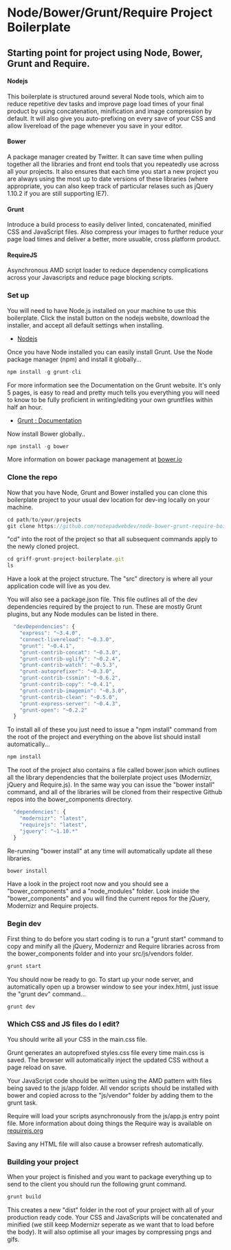# Node/Bower/Grunt/Require Project Boilerplate

## Starting point for project using Node, Bower, Grunt and Require.

#### Nodejs

This boilerplate is structured around several Node tools, which aim to reduce repetitive dev tasks and improve page load times of your final product by using concatenation, minification and image compression by default. It will also give you auto-prefixing on every save of your CSS and allow livereload of the page whenever you save in your editor.

#### Bower
A package manager created by Twitter. It can save time when pulling together all the libraries and front end tools that you repeatedly use across all your projects. It also ensures that each time you start a new project you are always using the most up to date versions of these libraries (where appropriate, you can also keep track of particular relases such as jQuery 1.10.2 if you are still supporting IE7).

#### Grunt
Introduce a build process to easily deliver linted, concatenated, minified CSS and JavaScript files. Also compress your images to further reduce your page load times and deliver a better, more usuable, cross platform product.

#### RequireJS
Asynchronous AMD script loader to reduce dependency complications across your Javascripts and reduce page blocking scripts. 

### Set up

You will need to have Node.js installed on your machine to use this boilerplate. Click the install button on the nodejs website, download the installer, and accept all default settings when installing.

- [Nodejs](http://nodejs.org/)

Once you have Node installed you can easily install Grunt. Use the Node package manager (npm) and install it globally... 

```js
npm install -g grunt-cli
```

For more information see the Documentation on the Grunt website. It's only 5 pages, is easy to read and pretty much tells you everything you will need to know to be fully proficient in writing/editing your own gruntfiles within half an hour.

- [Grunt : Documentation](http://gruntjs.com/getting-started)

Now install Bower globally..

```js
npm install -g bower
```

More information on bower package management at [bower.io](http://bower.io/)

### Clone the repo

Now that you have Node, Grunt and Bower installed you can clone this boilerplate project to your usual dev location for dev-ing locally on your machine.

```js
cd path/to/your/projects
git clone https://github.com/notepadwebdev/node-bower-grunt-require-boilerplate.git
```

"cd" into the root of the project so that all subsequent commands apply to the newly cloned project.

```js
cd griff-grunt-project-boilerplate.git
ls
```

Have a look at the project structure. The "src" directory is where all your application code will live as you dev.

You will also see a package.json file. This file outlines all of the dev dependencies required by the project to run. These are mostly Grunt plugins, but any Node modules can be listed in there. 

```js
  "devDependencies": {
    "express": "~3.4.0",
    "connect-livereload": "~0.3.0",
    "grunt": "~0.4.1",
    "grunt-contrib-concat": "~0.3.0",
    "grunt-contrib-uglify": "~0.2.4",
    "grunt-contrib-watch": "~0.5.3",
    "grunt-autoprefixer": "~0.3.0",
    "grunt-contrib-cssmin": "~0.6.2",
    "grunt-contrib-copy": "~0.4.1",
    "grunt-contrib-imagemin": "~0.3.0",
    "grunt-contrib-clean": "~0.5.0",
    "grunt-express-server": "~0.4.3",
    "grunt-open": "~0.2.2"
  }
```

To install all of these you just need to issue a "npm install" command from the root of the project and everything on the above list should install automatically...

```js
npm install
```

The root of the project also contains a file called bower.json which outlines all the library dependencies that the boilerplate project uses (Modernizr, jQuery and Require.js). In the same way you can issue the "bower install" command, and all of the libraries will be cloned from their respective Github repos into the bower_components directory. 

```js
  "dependencies": {
    "modernizr": "latest",
    "requirejs": "latest",
    "jquery": "~1.10.*"
  }
```

Re-running "bower install" at any time will automatically update all these libraries.

```js
bower install
```

Have a look in the project root now and you should see a "bower_components" and a "node_modules" folder. Look inside the "bower_components" and you will find the current repos for the jQuery, Modernizr and Require projects.

### Begin dev

First thing to do before you start coding is to run a "grunt start" command to copy and minify all the jQuery, Modernizr and Require libraries across from the bower_components folder and into your src/js/vendors folder.

```js
grunt start
```

You should now be ready to go. To start up your node server, and automatically open up a browser window to see your index.html, just issue the "grunt dev" command...

```js
grunt dev
```

### Which CSS and JS files do I edit?

You should write all your CSS in the main.css file. 

Grunt generates an autoprefixed styles.css file every time main.css is saved. The browser will automatically inject the updated CSS without a page reload on save.

Your JavaScript code should be written using the AMD pattern with files being saved to the js/app folder. All vendor scripts should be installed with bower and copied across to the "js/vendor" folder by adding them to the grunt task.

Require will load your scripts asynchronously from the js/app.js entry point file. More information about doing things the Require way is available on [requirejs.org](http://requirejs.org/docs/api.html) 

Saving any HTML file will also cause a browser refresh automatically.

### Building your project

When your project is finished and you want to package everything up to send to the client you should run the following grunt command.

```js
grunt build
```

This creates a new "dist" folder in the root of your project with all of your production ready code. Your CSS and JavaScripts will be concatenated and minified (we still keep Modernizr seperate as we want that to load before the body). It will also optimise all your images by compressing pngs and gifs.
